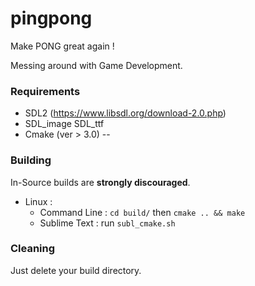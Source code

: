 # pingpong
Make PONG great again !

Messing around with Game Development.


### Requirements
* SDL2 (https://www.libsdl.org/download-2.0.php)
* SDL_image SDL_ttf
* Cmake (ver > 3.0)
--
### Building
In-Source builds are **strongly discouraged**.

* Linux : 
  * Command Line : `cd build/` then `cmake .. && make`
  * Sublime Text : run `subl_cmake.sh`

### Cleaning
Just delete your build directory.